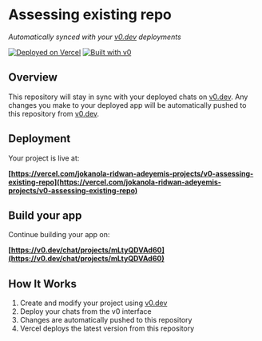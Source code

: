 # Assessing existing repo

*Automatically synced with your [v0.dev](https://v0.dev) deployments*

[![Deployed on Vercel](https://img.shields.io/badge/Deployed%20on-Vercel-black?style=for-the-badge&logo=vercel)](https://vercel.com/jokanola-ridwan-adeyemis-projects/v0-assessing-existing-repo)
[![Built with v0](https://img.shields.io/badge/Built%20with-v0.dev-black?style=for-the-badge)](https://v0.dev/chat/projects/mLtyQDVAd60)

## Overview

This repository will stay in sync with your deployed chats on [v0.dev](https://v0.dev).
Any changes you make to your deployed app will be automatically pushed to this repository from [v0.dev](https://v0.dev).

## Deployment

Your project is live at:

**[https://vercel.com/jokanola-ridwan-adeyemis-projects/v0-assessing-existing-repo](https://vercel.com/jokanola-ridwan-adeyemis-projects/v0-assessing-existing-repo)**

## Build your app

Continue building your app on:

**[https://v0.dev/chat/projects/mLtyQDVAd60](https://v0.dev/chat/projects/mLtyQDVAd60)**

## How It Works

1. Create and modify your project using [v0.dev](https://v0.dev)
2. Deploy your chats from the v0 interface
3. Changes are automatically pushed to this repository
4. Vercel deploys the latest version from this repository